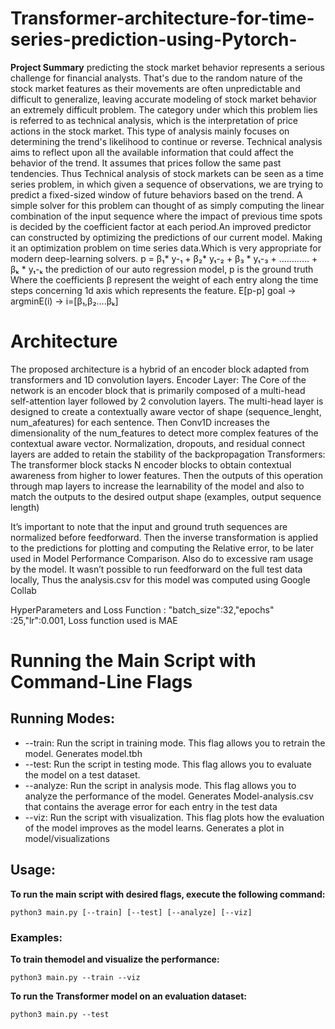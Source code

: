 # Transformer-architecture-for-time-series-prediction-using-Pytorch-

 **Project Summary**
predicting the stock market behavior represents a serious challenge for financial analysts. That's due to the random nature of the stock market features as their movements are often unpredictable and difficult to generalize, leaving accurate modeling of stock market behavior an extremely difficult problem. The category under which this problem lies is referred to as technical analysis, which is the interpretation of price actions in the stock market. This type of analysis mainly focuses on determining the trend's likelihood to continue or reverse. Technical analysis aims to reflect upon all the available information that could affect the behavior of the trend. It assumes that prices follow the same past tendencies. Thus Technical analysis of stock markets can be seen as a time series problem, in which given a sequence of observations, we are trying to predict a fixed-sized window of future behaviors based on the trend. A simple solver for this problem can thought of as simply computing the linear combination of the input sequence where the impact of previous time spots is decided by the coefficient factor at each period.An improved predictor can constructed by optimizing the predictions of our current model. Making it an optimization problem on time series data.Which is very appropriate for modern deep-learning solvers.
p = β₁* y-₁ + β₂* yₜ-₂ + β₃ * yₜ-₃ + ………… + βₖ * yₜ-ₖ the prediction of our auto regression model, p is the ground truth
Where the coefficients β represent the weight of each entry along the time steps concerning 1d axis which represents the feature. 
E[p-p] goal -> argminE(i) -> i=[β₁,β₂….βₖ]   


# **Architecture**

The proposed architecture is a hybrid of an encoder block adapted from transformers and 1D convolution layers. 
Encoder Layer:
The Core of the network is an encoder block that is primarily composed of a multi-head self-attention layer followed by 2 convolution layers. The multi-head layer is designed to create a contextually aware vector of shape (sequence_lenght, num_afeatures) for each sentence. Then Conv1D increases the dimensionality of the num_features to detect more complex features of the contextual aware vector. Normalization, dropouts, and residual connect layers are added to retain the stability of the backpropagation 
Transformers:
The transformer block stacks N encoder blocks to obtain contextual awareness from higher to lower features. Then the outputs of this operation through map layers to increase the learnability of the model and also to match the outputs to the desired output shape (examples, output sequence length) 

It’s important to note that the input and ground truth sequences are normalized before feedforward. Then the inverse transformation is applied to the predictions for plotting and computing the Relative error, to be later used in Model Performance Comparison. Also do to excessive ram usage by the model. It wasn’t possible to run feedforward on the full test data locally, Thus  the analysis.csv for this model was computed using Google Collab

HyperParameters and Loss Function :
"batch_size":32,"epochs" :25,"lr":0.001, Loss function used is MAE



# **Running the Main Script with Command-Line Flags**
## Running Modes:
* --train: Run the script in training mode. This flag allows you to retrain the model.
Generates model.tbh
* --test: Run the script in testing mode. This flag allows you to evaluate the model on a test dataset.
* --analyze: Run the script in analysis mode. This flag allows you to analyze the performance of the model.
Generates Model-analysis.csv that contains the average error for each entry in the test data 
* --viz: Run the script with visualization. This flag plots how the evaluation of the model improves as the model learns.
Generates a plot in model/visualizations



## Usage:
**To run the main script with desired flags, execute the following command:**

```
python3 main.py [--train] [--test] [--analyze] [--viz] 
```
### **Examples**:

**To train themodel and visualize the performance:**
```
python3 main.py --train --viz
```

**To run the Transformer model on an evaluation dataset:**
```
python3 main.py --test
```
